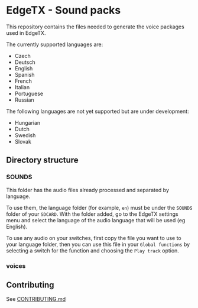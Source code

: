 # EdgeTX - Sound packs

This repository contains the files needed to generate the voice packages used in EdgeTX.

The currently supported languages are:
* Czech
* Deutsch
* English
* Spanish
* French
* Italian
* Portuguese
* Russian

The following languages are not yet supported but are under development:
* Hungarian
* Dutch
* Swedish
* Slovak

## Directory structure

### SOUNDS

This folder has the audio files already processed and separated by language.

To use them, the language folder (for example, `en`) must be under the `SOUNDS` folder of your `SDCARD`. With the folder added, go to the EdgeTX settings menu and select the language of the audio language that will be used (eg English).

To use any audio on your switches, first copy the file you want to use to your language folder, then you can use this file in your `Global functions` by selecting a switch for the function and choosing the `Play track` option.

### voices

## Contributing

See [CONTRIBUTING.md](CONTRIBUTING.md)
